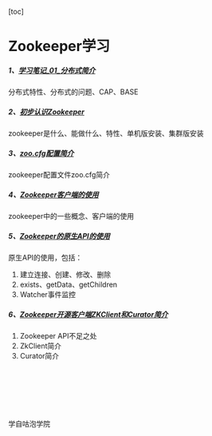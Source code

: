 [toc]

# Zookeeper学习

##### 1、[学习笔记_01_分布式简介](notes/zookeeper学习笔记_01_分布式简介.md)
分布式特性、分布式的问题、CAP、BASE

##### 2、[初步认识Zookeeper](notes/zookeeper学习笔记_02_初步认识zookeeper.md)
zookeeper是什么、能做什么、特性、单机版安装、集群版安装

##### 3、[zoo.cfg配置简介](notes/zookeeper学习笔记_03_zoo.cfg配置简介.md)
zookeeper配置文件zoo.cfg简介

##### 4、[Zookeeper客户端的使用](notes/zookeeper学习笔记_04_客户端的使用.md)
zookeeper中的一些概念、客户端的使用

##### 5、[Zookeeper的原生API的使用](notes/zookeeper学习笔记_05_原生API的使用.md)
原生API的使用，包括：
1. 建立连接、创建、修改、删除
2. exists、getData、getChildren
3. Watcher事件监控

##### 6、[Zookeeper开源客户端ZKClient和Curator简介](notes/zookeeper学习笔记_06_Zookeeper开源客户端ZKClient和Curator简介.md)
1. Zookeeper API不足之处
2. ZkClient简介
3. Curator简介











<br><br><br><br><br><br>学自咕泡学院